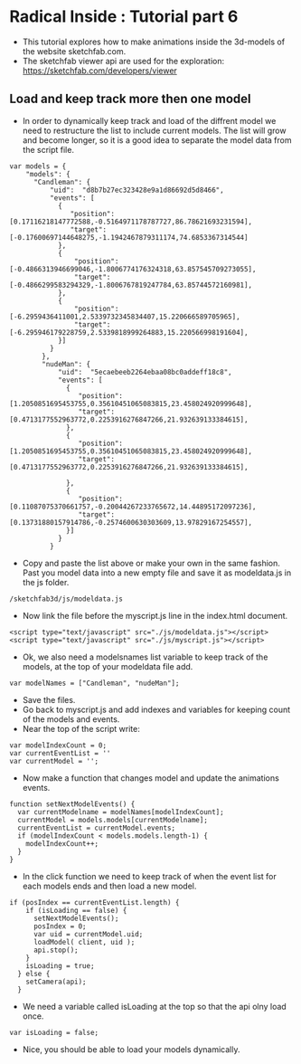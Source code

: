 # Radical Inside : Tutorial part 6

- This tutorial explores how to make animations inside the 3d-models of the website sketchfab.com.
- The sketchfab viewer api are used for the exploration: https://sketchfab.com/developers/viewer

##  Load and keep track more then one model
-  In order to dynamically keep track and load of the diffrent model we need to restructure the list to include current models. The list will grow and  become longer, so it is a good idea to separate the model data from the script file. 
```
var models = {
    "models": {
      "Candleman": {
          "uid":  "d8b7b27ec323428e9a1d86692d5d8466",
          "events": [
            {
               "position": [0.17116218147772588,-0.5164971178787727,86.78621693231594],
               "target": [-0.17600697144648275,-1.1942467879311174,74.6853367314544]
            },
            {
                "position": [-0.4866313946699046,-1.8006774176324318,63.857545709273055],
                "target": [-0.4866299583294329,-1.8006767819247784,63.85744572160981],
            },
            {
                "position": [-6.2959436411001,2.5339732345834407,15.220666589705965],
                "target": [-6.295946179228759,2.5339818999264883,15.220566998191604],
            }]
          }
        },
        "nudeMan": {
            "uid":  "5ecaebeeb2264ebaa08bc0addeff18c8",
            "events": [
              {
                 "position": [1.2050851695453755,0.35610451065083815,23.458024920999648],
                 "target": [0.4713177552963772,0.2253916276847266,21.932639133384615],
              },
              {
                 "position": [1.2050851695453755,0.35610451065083815,23.458024920999648],
                 "target": [0.4713177552963772,0.2253916276847266,21.932639133384615],
                
              },
              {
                 "position": [0.11087075370661757,-0.20044267233765672,14.44895172097236],
                 "target": [0.13731880157914786,-0.2574600630303609,13.97829167254557],     
              }]
            }
          }
```
- Copy and paste the list above or make your own in the same fashion. Past you model data into a new empty file and save it as modeldata.js in the js folder. 
```
/sketchfab3d/js/modeldata.js
```
- Now link the file before the myscript.js line in the index.html document. 
```
<script type="text/javascript" src="./js/modeldata.js"></script>
<script type="text/javascript" src="./js/myscript.js"></script>
```
- Ok, we also need a modelsnames list variable to keep track of the models, at the top of your modeldata file add. 
```
var modelNames = ["Candleman", "nudeMan"];
```
- Save the files. 
- Go back to myscript.js and add indexes and variables for keeping count of the models and events. 
- Near the top of the script write: 
```
var modelIndexCount = 0;
var currentEventList = ''
var currentModel = ''; 
```
- Now make a function that changes model and update the animations events. 
```
function setNextModelEvents() {
  var currentModelname = modelNames[modelIndexCount];
  currentModel = models.models[currentModelname];
  currentEventList = currentModel.events;
  if (modelIndexCount < models.models.length-1) {
    modelIndexCount++;
  }
}
```
-  In the click function we need to keep track of when the event list for each models ends and then load a new model. 
```
if (posIndex == currentEventList.length) {
    if (isLoading == false) {
      setNextModelEvents();
      posIndex = 0;
      var uid = currentModel.uid;
      loadModel( client, uid );
      api.stop();
    }
    isLoading = true;
  } else {
    setCamera(api);
  }
```
- We need a variable called isLoading at the top so that the api olny load once. 
```
var isLoading = false;
```
- Nice, you should be able to load your models dynamically.
